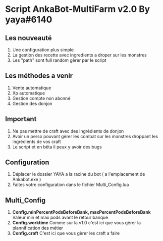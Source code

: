 # Script AnkaBot-MultiFarm v2.0 By yaya#6140

## Les nouveauté 

1. Une configuration plus simple
2. La gestion des recette avec ingredients a droper sur les monstres
3. Les "path" sont full random gèrer par le script

## Les méthodes a venir

1. Vente automatique
2. Xp automatique
3. Gestion compte non abonné
4. Gestion des donjon

## Important

1. Ne pas mettre de craft avec des ingrédients de donjon
2. Avoir un perso pouvant gèrer les combat sur les monstres droppant les ingrédients de vos craft
3. Le script et en bêta il peux y avoir des bugs

## Configuration

1. Déplacer le dossier YAYA a la racine du bot ( a l'emplacement de Ankabot.exe )
2. Faites votre configuration dans le fichier Multi_Config.lua

## Multi_Config

1. **Config.minPercentPodsBeforeBank, maxPercentPodsBeforeBank** Valeur min et max pods avant le retour banque
2. **Config.worktime** Comme sur la v1.0 c'est ici que vous gèrer la plannification des métier
3. **Config.craft** C'est ici que vous gèrer les craft a faire
